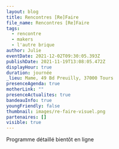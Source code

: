 ```yaml
---
layout: blog
title: Rencontres [Re]Faire
file_name: Rencontres [Re]Faire
tags:
  - rencontre
  - makers
  - l'autre brique
author: Julie
eventDate: 2021-12-02T09:30:05.393Z
publishDate: 2021-11-19T13:08:05.472Z
displayHour: true
duration: journée
_lieu: Mame, 49 Bd Preuilly, 37000 Tours
presenceAgenda: true
motherLink: ""
presenceActualites: true
bandeauInfo: true
youngFriendly: false
thumbnail: images/re-faire-visuel.png
partenaires: []
visible: true
---
```

Programme détaillé bientôt en ligne